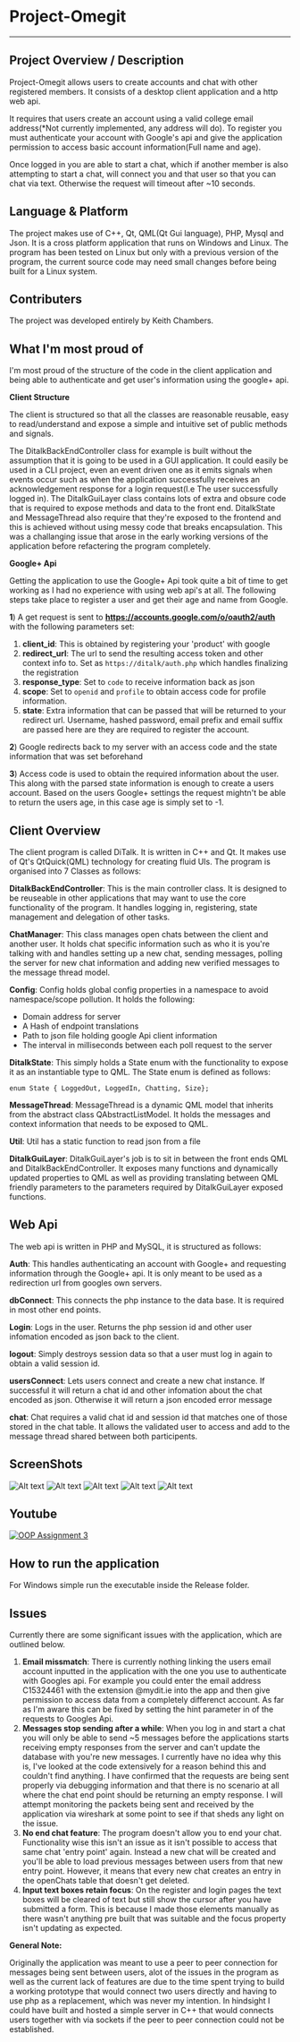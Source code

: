 # Project-Omegit


----------

## Project Overview / Description ##

Project-Omegit allows users to create accounts and chat with other registered members.
It consists of a desktop client application and a http web api. 

It requires that users create an account using a valid college email address(*Not currently implemented, any address will do). 
To register you must authenticate your account with Google's api and give the application permission to access basic account information(Full name and age).

Once logged in you are able to start a chat, which if another member is also attempting to start a chat, will connect you and that user so that you can chat via text. Otherwise the request will timeout after ~10 seconds.

## Language & Platform ##

The project makes use of C++, Qt, QML(Qt Gui language), PHP, Mysql and Json. 
It is a cross platform application that runs on Windows and Linux. The program has been tested on Linux but only with a previous version of the program, the current source code may need small changes before being built for a Linux system.

## Contributers ##

The project was developed entirely by Keith Chambers.

## What I'm most proud of ##

I'm most proud of the structure of the code in the client application and being able to authenticate and get user's information using the google+ api.

**Client Structure**

The client is structured so that all the classes are reasonable reusable, easy to read/understand and expose a simple and intuitive set of public methods and signals. 

The DitalkBackEndController class for example is built without the assumption that it is going to be used in a GUI application. It could easily be used in a CLI project, even an event driven one as it emits signals when events occur such as when the application successfully receives an acknowledgement response for a login request(I.e The user successfully logged in). The DitalkGuiLayer class contains lots of extra and obsure code that is required to expose methods and data to the front end. DitalkState and MessageThread also require that they're exposed to the frontend and this is achieved without using messy code that breaks encapsulation. This was a challanging issue that arose in the early working versions of the application before refactering the program completely.

**Google+ Api**

Getting the application to use the Google+ Api took quite a bit of time to get working as I had no experience with using web api's at all. The following steps take place to register a user and get their age and name from Google.

**1**) A get request is sent to **https://accounts.google.com/o/oauth2/auth** with the following parameters set:

1. **client_id**: This is obtained by registering your 'product' with google
2. 	**redirect_url**: The url to send the resulting access token and other context info to. Set as `https://ditalk/auth.php` which handles finalizing the registration
3. **response_type**: Set to `code` to receive information back as json
4. **scope**: Set to `openid` and `profile` to obtain access code for profile information. 
5. **state**: Extra information that can be passed that will be returned to your redirect url. Username, hashed password, email prefix and email suffix are passed here are they are required to register the account.

**2**) Google redirects back to my server with an access code and the state information that was set beforehand

**3**) Access code is used to obtain the required information about the user. This along with the parsed state information is enough to create a users account. Based on the users Google+ settings the request mightn't be able to return the users age, in this case age is simply set to -1.

## Client Overview ##

The client program is called DiTalk. It is written in C++ and Qt. It makes use of Qt's QtQuick(QML) technology for creating fluid UIs. 
The program is organised into 7 Classes as follows:

**DitalkBackEndController**: This is the main controller class. It is designed to be reuseable in other applications that may want to use the core functionality of the program. It handles logging in, registering, state management and delegation of other tasks.

**ChatManager**: This class manages open chats between the client and another user. It holds chat specific information such as who it is you're talking with and handles setting up a new chat, sending messages, polling the server for new chat information and adding new verified messages to the message thread model.

**Config**: Config holds global config properties in a namespace to avoid namespace/scope pollution. 
It holds the following: 

- Domain address for server 
- A Hash of endpoint translations 
- Path to json file holding google Api client information
- The interval in milliseconds between each poll request to the server

**DitalkState**: This simply holds a State enum with the functionality to expose it as an instantiable type to QML.
The State enum is defined as follows:
	
	enum State { LoggedOut, LoggedIn, Chatting, Size};

**MessageThread**: MessageThread is a dynamic QML model that inherits from  the abstract class QAbstractListModel. It holds the messages and context information that needs to be exposed to QML. 

**Util**: Util has a static function to read json from a file

**DitalkGuiLayer**: DitalkGuiLayer's job is to sit in between the front ends QML and DitalkBackEndController. It exposes many functions and dynamically updated properties to QML as well as providing translating between QML friendly parameters to the parameters required by DitalkGuiLayer exposed functions.

## Web Api ##

The web api is written in PHP and MySQL, it is structured as follows:

**Auth**: This handles authenticating an account with Google+ and requesting information through the Google+ api. It is only meant to be used as a redirection url from googles own servers.

**dbConnect**: This connects the php instance to the data base. It is required in most other end points.

**Login**: Logs in the user. Returns the php session id and other user infomation encoded as json back to the client.

**logout**: Simply destroys session data so that a user must log in again to obtain a valid session id.

**usersConnect**: Lets users connect and create a new chat instance. If successful it will return a chat id and other infomation about the chat encoded as json. Otherwise it will return a json encoded error message

**chat**: Chat requires a valid chat id and session id that matches one of those stored in the chat table. It allows the validated user to access and add to the message thread shared between both participents.

## ScreenShots ##

![Alt text](/Screenshots/login_empty.png?raw=true "Login Page")
![Alt text](/Screenshots/register_empty.png?raw=true "Register Page")
![Alt text](/Screenshots/start_chat.png?raw=true "Start Chat Page")
![Alt text](/Screenshots/start_chat_waiting.png?raw=true "Start Chat Waiting")
![Alt text](/Screenshots/active_chat_old.png?raw=true "Active Chat")

## Youtube ##

[![OOP Assignment 3](https://img.youtube.com/vi/Q0LjEigryfQ/0.jpg)](https://www.youtube.com/watch?v=Q0LjEigryfQ)


## How to run the application ##

For Windows simple run the executable inside the Release folder. 

## Issues ##

Currently there are some significant issues with the application, which are outlined below.


1. **Email missmatch**: There is currently nothing linking the users email account inputted in the application with the one you use to authenticate with Googles api. For example you could enter the email address C15324461 with the extension @mydit.ie into the app and then give permission to access data from a completely differenct account. As far as I'm aware this can be fixed by setting the hint parameter in of the requests to Googles Api. 
2. **Messages stop sending after a while**: When you log in and start a chat you will only be able to send ~5 messages before the applications starts receiving empty responses from the server and can't update the database with you're new messages. I currently have no idea why this is, I've looked at the code extensively for a reason behind this and couldn't find anything. I have confirmed that the requests are being sent properly via debugging information and that there is no scenario at all where the chat end point should be returning an empty response. I will attempt monitoring the packets being sent and received by the application via wireshark at some point to see if that sheds any light on the issue.
3. **No end chat feature**: The program doesn't allow you to end your chat. Functionality wise this isn't an issue as it isn't possible to access that same chat 'entry point' again. Instead a new chat will be created and you'll be able to load previous messages between users from that new entry point. However, it means that every new chat creates an entry in the openChats table that doesn't get deleted.
4. **Input text boxes retain focus**: On the register and login pages the text boxes will be cleared of text but still show the cursor after you have submitted a form. This is because I made those elements manually as there wasn't anything pre built that was suitable and the focus property isn't updating as expected.

**General Note:**

Originally the application was meant to use a peer to peer connection for messages being sent between users, alot of the issues in the program as well as the current lack of features are due to the time spent trying to build a working prototype that would connect two users directly and having to use php as a replacement, which was never my intention. In hindsight I could have built and hosted a simple server in C++ that would connects users together with via sockets if the peer to peer connection could not be established. 

